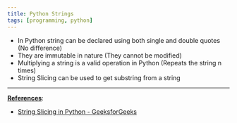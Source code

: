 ```yaml
---
title: Python Strings
tags: [programming, python]
---
```


* In Python string can be declared using both single and double quotes (No difference)
* They are immutable in nature (They cannot be modified)
* Multiplying a string is a valid operation in Python (Repeats the string n times)
* String Slicing can be used to get substring from a string

---

**<u>References</u>**:

* [String Slicing in Python - GeeksforGeeks](https://www.geeksforgeeks.org/string-slicing-in-python/)